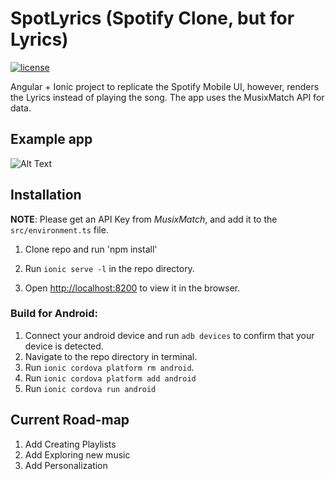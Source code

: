 
# SpotLyrics (Spotify Clone, but for Lyrics)

  

[![license](https://img.shields.io/github/license/mashape/apistatus.svg)]()

  

Angular + Ionic project to replicate the Spotify Mobile UI, however, renders the Lyrics instead of playing the song. The app uses the MusixMatch API for data.

  

## Example app

  

![Alt Text](https://media.giphy.com/media/gjBQwLxCtvBxZ0Vn8n/giphy.gif)

  

## Installation

**NOTE**: Please get an API Key from *MusixMatch*, and add it to the `src/environment.ts` file.
1. Clone repo and run 'npm install'

2. Run `ionic serve -l` in the repo directory.

3. Open [http://localhost:8200](http://localhost:8200) to view it in the browser.

  ### Build for Android:
  1. Connect your android device and run `adb devices` to confirm that your device is detected.
  2. Navigate to the repo directory in terminal.
  3. Run `ionic cordova platform rm android`.
  4. Run `ionic cordova platform add android`
  5. Run `ionic cordova run android`

## Current Road-map
1. Add Creating Playlists
2. Add Exploring new music
3. Add Personalization
